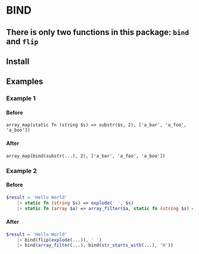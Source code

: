# BIND

## There is only two functions in this package: `bind` and `flip`

## Install

## Examples

### Example 1
#### Before
`array_map(static fn (string $s) => substr($s, 2), ['a_bar', 'a_foo', 'a_boo'])`
#### After
`array_map(bind(substr(...), 2), ['a_bar', 'a_foo', 'a_boo'])`

### Example 2
#### Before
```php
$result = 'Hello World'
    |> static fn (string $s) => explode(' ', $s)
    |> static fn (array $a) => array_filter($a, static fn (string $s) => str_starts_with($s, 'H'))
```
#### After
```php
$result = 'Hello World'
    |> bind(flip(explode(...)), ' ')
    |> bind(array_filter(...), bind(str_starts_with(...), 'H'))
```
